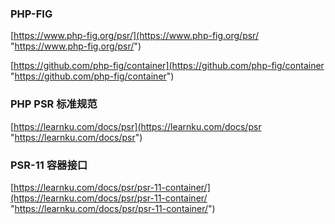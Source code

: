 ### PHP-FIG
[https://www.php-fig.org/psr/](https://www.php-fig.org/psr/ "https://www.php-fig.org/psr/")

[https://github.com/php-fig/container](https://github.com/php-fig/container "https://github.com/php-fig/container")
### PHP PSR 标准规范
[https://learnku.com/docs/psr](https://learnku.com/docs/psr "https://learnku.com/docs/psr")
### PSR-11 容器接口
[https://learnku.com/docs/psr/psr-11-container/](https://learnku.com/docs/psr/psr-11-container/ "https://learnku.com/docs/psr/psr-11-container/")